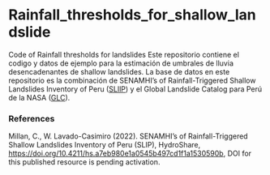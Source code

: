 # Rainfall_thresholds_for_shallow_landslide

Code of Rainfall thresholds for landslides
Este repositorio contiene el codigo y datos de ejemplo para la estimación de umbrales de lluvia desencadenantes de shallow landslides.
La base de datos en este repositorio es la combinación de SENAMHI’s of Rainfall-Triggered Shallow Landslides Inventory of Peru ([SLIlP](https://doi.org/10.4211/hs.a7eb980e1a0545b497cd1f1a1530590b)) y el Global Landslide Catalog para Perú de la NASA ([GLC](https://data.nasa.gov/Earth-Science/Global-Landslide-Catalog/h9d8-neg4)).


### References
Millan, C., W. Lavado-Casimiro (2022). SENAMHI’s of Rainfall-Triggered Shallow Landslides Inventory of Peru (SLIP), HydroShare, https://doi.org/10.4211/hs.a7eb980e1a0545b497cd1f1a1530590b, DOI for this published resource is pending activation.
